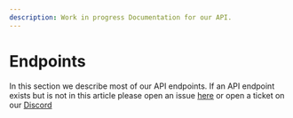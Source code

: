 ```yaml
---
description: Work in progress Documentation for our API.
---
```


# Endpoints

In this section we describe most of our API endpoints. If an API endpoint exists but is not in this article please open an issue [here](https://github.com/IsThicc/Documentation/issues) or open a ticket on our [Discord](https://discord.isthicc.dev/)
